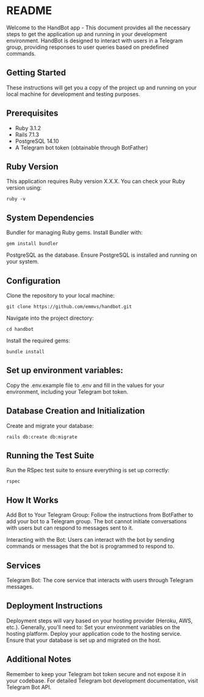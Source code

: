 # README
Welcome to the HandBot app - This document provides all the necessary steps to get the application up and running in your development environment. HandBot is designed to interact with users in a Telegram group, providing responses to user queries based on predefined commands.

## Getting Started
These instructions will get you a copy of the project up and running on your local machine for development and testing purposes.

## Prerequisites
* Ruby 3.1.2
* Rails 7.1.3
* PostgreSQL 14.10
* A Telegram bot token (obtainable through BotFather)

## Ruby Version
This application requires Ruby version X.X.X. You can check your Ruby version using:

`ruby -v`

## System Dependencies
Bundler for managing Ruby gems. Install Bundler with:

`gem install bundler`

PostgreSQL as the database. Ensure PostgreSQL is installed and running on your system.

## Configuration
Clone the repository to your local machine:

`git clone https://github.com/emmvs/handbot.git`

Navigate into the project directory:

`cd handbot`

Install the required gems:

`bundle install`

## Set up environment variables:
Copy the .env.example file to .env and fill in the values for your environment, including your Telegram bot token.

## Database Creation and Initialization
Create and migrate your database:

`rails db:create db:migrate`

## Running the Test Suite
Run the RSpec test suite to ensure everything is set up correctly:

`rspec`

## How It Works
Add Bot to Your Telegram Group: Follow the instructions from BotFather to add your bot to a Telegram group. The bot cannot initiate conversations with users but can respond to messages sent to it.

Interacting with the Bot: Users can interact with the bot by sending commands or messages that the bot is programmed to respond to.

## Services
Telegram Bot: The core service that interacts with users through Telegram messages.

## Deployment Instructions
Deployment steps will vary based on your hosting provider (Heroku, AWS, etc.). Generally, you'll need to:
Set your environment variables on the hosting platform.
Deploy your application code to the hosting service.
Ensure that your database is set up and migrated on the host.

## Additional Notes
Remember to keep your Telegram bot token secure and not expose it in your codebase.
For detailed Telegram bot development documentation, visit Telegram Bot API.

